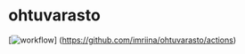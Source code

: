 # ohtuvarasto

[![workflow](https://github.com/imriina/ohtuvarasto/workflows/CI/badge.svg)]
(https://github.com/imriina/ohtuvarasto/actions)
